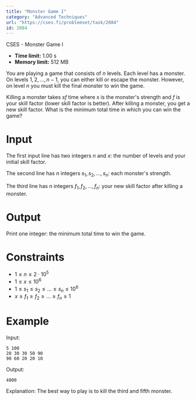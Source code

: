 ```yaml
---
title: "Monster Game I"
category: "Advanced Techniques"
url: "https://cses.fi/problemset/task/2084"
id: 2084
---
```


CSES - Monster Game I

  * **Time limit:** 1.00 s
  * **Memory limit:** 512 MB

You are playing a game that consists of $n$ levels. Each level has a monster.
On levels $1,2,\dots,n-1$, you can either kill or escape the monster. However,
on level $n$ you must kill the final monster to win the game.

Killing a monster takes $sf$ time where $s$ is the monster's strength and $f$
is your skill factor (lower skill factor is better). After killing a monster,
you get a new skill factor. What is the minimum total time in which you can
win the game?

# Input

The first input line has two integers $n$ and $x$: the number of levels and
your initial skill factor.

The second line has $n$ integers $s_1,s_2,\dots,s_n$: each monster's strength.

The third line has $n$ integers $f_1,f_2,\dots,f_n$: your new skill factor
after killing a monster.

# Output

Print one integer: the minimum total time to win the game.

# Constraints

  * $1 \le n \le 2 \cdot 10^5$
  * $1 \le x \le 10^6$
  * $1 \le s_1 \le s_2 \le \dots \le s_n \le 10^6$
  * $x \ge f_1 \ge f_2 \ge \dots \ge f_n \ge 1$

# Example

Input:

    
    
    5 100
    20 30 30 50 90
    90 60 20 20 10
    

Output:

    
    
    4800
    

Explanation: The best way to play is to kill the third and fifth monster.

